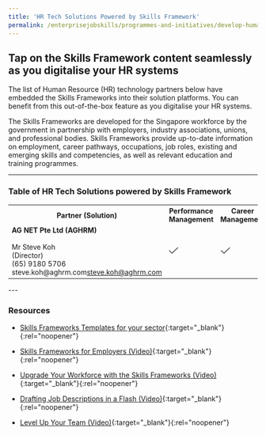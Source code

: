 ```yaml
---
title: 'HR Tech Solutions Powered by Skills Framework'
permalink: /enterprisejobskills/programmes-and-initiatives/develop-human-capital/hr-tech-solutions-powered-by-skills-framework/
---
```


## Tap on the Skills Framework content seamlessly as you digitalise your HR systems

The list of Human Resource (HR) technology partners below have embedded the Skills Frameworks into their solution platforms. You can benefit from this out-of-the-box feature as you digitalise your HR systems.

The Skills Frameworks are developed for the Singapore workforce by the government in partnership with employers, industry associations, unions, and professional bodies. Skills Frameworks provide up-to-date information on employment, career pathways, occupations, job roles, existing and emerging skills and competencies, as well as relevant education and training programmes.

---

### Table of HR Tech Solutions powered by Skills Framework

<table>
<tr>
<th style="width:auto"><b>Partner (Solution)</b></th>
<th style="10%"><b>Performance Management</b></th>
<th style="10%"><b>Career Management </b></th>
<th style="10%"><b>Learning & Development</b></th>
<th style="10%"><b>PSG*</b></th>
</tr>
<tr>
<td><b>AG NET Pte Ltd (AGHRM)</b><br><br>Mr Steve Koh<br>(Director)<br>(65) 9180 5706<br>
steve.koh@aghrm.com<a href="mailto:steve.koh@aghrm.com">steve.koh@aghrm.com</a></td>
<td><img style="width:20px; height:14px; align:center" src="/images/epjs/Tick.svg" alt="Checked"></td>
<td><img style="width:20px; height:14px; align:center" src="/images/epjs/Tick.svg" alt="Checked"></td>
<td><img style="width:20px; height:14px; align:center" src="/images/epjs/Tick.svg" alt="Checked"></td>
<td><img style="width:20px; height:14px; align:center" src="/images/epjs/Tick.svg" alt="Checked"></td>
</tr>
</table>
---

### Resources

- [Skills Frameworks Templates for your sector](_nothing){:target="_blank"}{:rel="noopener"}

- [Skills Frameworks for Employers (Video)](_nothing){:target="_blank"}{:rel="noopener"}

- [Upgrade Your Workforce with the Skills Frameworks (Video)](_nothing){:target="_blank"}{:rel="noopener"}

- [Drafting Job Descriptions in a Flash (Video)](_nothing){:target="_blank"}{:rel="noopener"}

- [Level Up Your Team (Video)](_nothing){:target="_blank"}{:rel="noopener"}
